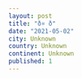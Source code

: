 ```yaml
---
layout: post
title: "ð¤ ð"
date: "2021-05-02"
city: Unknown
country: Unknown
continent: Unknown
published: 1
---
```


